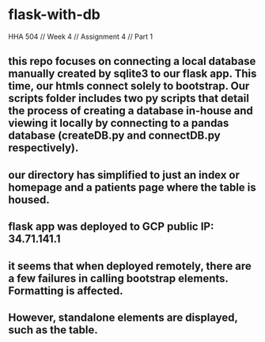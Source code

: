 # flask-with-db
HHA 504 // Week 4 // Assignment 4 // Part 1

## this repo focuses on connecting a local database manually created by sqlite3 to our flask app. This time, our htmls connect solely to bootstrap. Our scripts folder includes two py scripts that detail the process of creating a database in-house and viewing it locally by connecting to a pandas database (createDB.py and connectDB.py respectively).

## our directory has simplified to just an index or homepage and a patients page where the table is housed.

## flask app was deployed to GCP public IP: 34.71.141.1
## it seems that when deployed remotely, there are a few failures in calling bootstrap elements. Formatting is affected.
## However, standalone elements are displayed, such as the table.